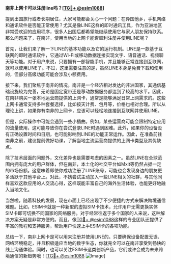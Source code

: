 **南非上网卡可以注册line吗？[[TG💪+ @esim1088](https://t.me/s/esim1088)]**

提到出国旅行或者长期居住，大家可能都会关心一个问题：在异国他乡，手机网络和通讯软件是否能正常使用？尤其是像LINE这样的即时通讯工具，作为亚洲地区非常受欢迎的应用程序，很多人出国后都希望能继续使用它与家人朋友保持联系。那么问题来了，在南非，使用当地的上网卡能否顺利注册并使用LINE呢？

首先，让我们来了解一下LINE的基本功能以及它的运行机制。LINE是一款基于互联网的即时通讯软件，它通过Wi-Fi或移动数据连接实现文字、语音通话、视频聊天等功能。对于用户来说，只要拥有一部智能手机，并且能够正常连接到互联网，就可以使用LINE了。不过，这里需要注意的是，虽然LINE本身是免费下载和使用的，但部分高级功能可能会涉及小额费用。

接下来，我们聚焦于南非的情况。南非是一个经济相对发达的非洲国家，其通信基础设施较为完善，无论是固定宽带还是移动数据服务都达到了较高的水平。因此，在南非购买一张本地运营商提供的上网卡，通常是能够满足日常上网需求的。这些上网卡通常支持多种套餐选择，比如按天计费、包月等，价格也相对合理。所以从理论上讲，如果你有南非的上网卡，应该可以轻松地连接到互联网并使用LINE。

但是，实际操作中可能会遇到一些小插曲。例如，某些运营商可能会限制特定应用的流量使用，这可能导致你在尝试登录LINE时遇到困难。此外，如果你的设备没有正确设置时间和日期，也可能影响到LINE的功能正常运作。因此，在准备前往南非之前，建议提前做好功课，了解当地主流运营商提供的上网卡类型及其优缺点。

除了技术层面的问题外，文化差异也是需要考虑的因素之一。虽然LINE在全球范围内拥有庞大的用户群体，但在南非，本土化的社交平台如Mxit等仍然占据一定的市场份额。这意味着即使你成功注册了LINE账号，可能也会发现身边的朋友更多活跃于其他平台上。对此，不妨尝试主动加入一些LINE相关的社群，与其他同样喜欢这款应用的人交流心得，这样既能丰富自己的海外生活体验，也能更好地融入当地文化。

当然啦，随着科技的发展，现在市面上已经出现了不少便捷的方式来解决跨境通信难题。比如，ESIM卡就是一种新型的虚拟SIM卡技术，允许用户无需更换实体SIM卡即可切换不同国家的网络服务。对于经常往返于多个国家的人来说，这种解决方案无疑是非常方便的。而且，像[TG💪+ @esim1088](https://t.me/s/esim1088)这样的专业团队还提供了丰富的教程和支持服务，帮助用户快速上手ESIM卡的各项功能。

总结一下，南非上网卡是可以用来注册并使用LINE的。只要确保设备配置无误、网络环境稳定，并且积极适应当地的数字生态，你就完全可以在南非享受到畅快的线上沟通体验。同时，也可以关注ESIM卡这类创新产品，它们或许会成为未来跨境通信的新趋势哦！[[TG💪+ @esim1088](https://t.me/s/esim1088) ![Image](https://i.postimg.cc/4NQfJmqS/Snipaste-2025-05-13-00-14-12.png)]